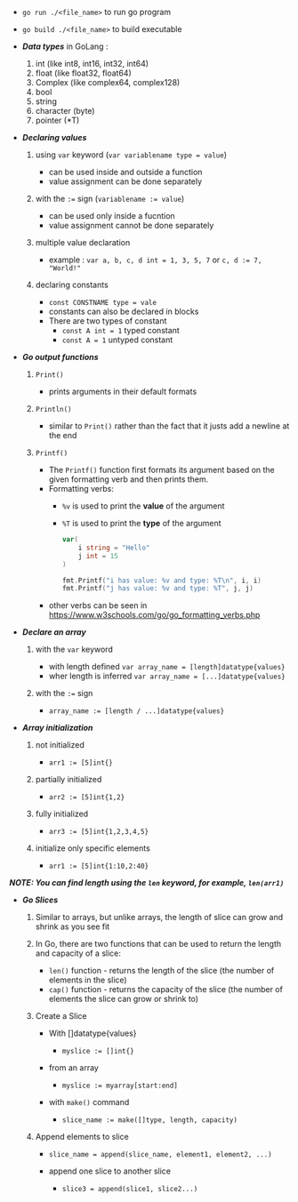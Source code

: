 - ```go run ./<file_name>``` to run go program

- ```go build ./<file_name>``` to build executable


- ***Data types*** in GoLang :

    1. int (like int8, int16, int32, int64)
    2. float (like float32, float64)
    3. Complex (like complex64, complex128)
    4. bool
    5. string
    6. character (byte)
    7. pointer (*T)


- ***Declaring values***

    1. using ```var``` keyword (```var variablename type = value```)
        - can be used inside and outside a function
        - value assignment can be done separately

    2. with the ```:=``` sign (```variablename := value```)
        - can be used only inside a fucntion
        - value assignment cannot be done separately

    3. multiple value declaration
        - example : ```var a, b, c, d int = 1, 3, 5, 7```  or  ```c, d := 7, "World!"```

    4. declaring constants
        - ```const CONSTNAME type = vale```
        - constants can also be declared in blocks
        - There are two types of constant
            - ```const A int = 1``` typed constant
            - ```const A = 1``` untyped constant


- ***Go output functions***

    1. ```Print()```
        - prints arguments in their default formats

    2. ```Println()```
        - similar to ```Print()``` rather than the fact that it justs add a newline at the end

    3. ```Printf()```
        - The ```Printf()``` function first formats its argument based on the given formatting verb and then prints them.
        - Formatting verbs:
            - ```%v``` is used to print the **value** of the argument
            - ```%T``` is used to print the **type** of the argument

                ```go
                var(
                    i string = "Hello"
                    j int = 15
                )

                fmt.Printf("i has value: %v and type: %T\n", i, i)
                fmt.Printf("j has value: %v and type: %T", j, j)
                ```
        - other verbs can be seen in https://www.w3schools.com/go/go_formatting_verbs.php

- ***Declare an array***

    1. with the ```var``` keyword
        - with length defined ```var array_name = [length]datatype{values}```
        - wher length is inferred ```var array_name = [...]datatype{values}```

    2. with the ```:=``` sign 
        - ```array_name := [length / ...]datatype{values}```

- ***Array initialization***

    1. not initialized
        - ```arr1 := [5]int{}```

    2. partially initialized
        - ```arr2 := [5]int{1,2}```

    3. fully initialized
        - ```arr3 := [5]int{1,2,3,4,5}```

    4. initialize only specific elements
        - ```arr1 := [5]int{1:10,2:40}```

***NOTE: You can find length using the ```len``` keyword, for example, ```len(arr1)```***

- ***Go Slices***
    
    1. Similar to arrays, but unlike arrays, the length of slice can grow and shrink as you see fit

    2. In Go, there are two functions that can be used to return the length and capacity of a slice:
        - ```len()``` function - returns the length of the slice (the number of elements in the slice)
        - ```cap()``` function - returns the capacity of the slice (the number of elements the slice can grow or shrink to)

    3. Create a Slice 
        - With []datatype{values}
            - ```myslice := []int{}```
        
        - from an array
            - ```myslice := myarray[start:end]```
        
        - with ```make()``` command
            - ```slice_name := make([]type, length, capacity)```

    4. Append elements to slice
        - ```slice_name = append(slice_name, element1, element2, ...)```

        - append one slice to another slice
            - ```slice3 = append(slice1, slice2...)```